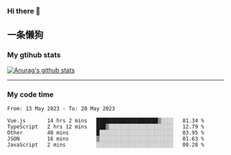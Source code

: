 ### Hi there 👋

## 一条懒狗
<!--
**kiss-me-quickly/kiss-me-quickly** is a ✨ _special_ ✨ repository because its `README.md` (this file) appears on your GitHub profile.

Here are some ideas to get you started:

- 🔭 I’m currently working on ...
- 🌱 I’m currently learning ...
- 👯 I’m looking to collaborate on ...
- 🤔 I’m looking for help with ...
- 💬 Ask me about ...
- 📫 How to reach me: ...
- 😄 Pronouns: ...
- ⚡ Fun fact: ...
-->


### My gtihub stats

[![Anurag's github stats](https://github-readme-stats.vercel.app/api?username=kiss-me-quickly)](https://github.com/anuraghazra/github-readme-stats)

***

### My code time

<!--START_SECTION:waka-->

```text
From: 13 May 2023 - To: 20 May 2023

Vue.js       14 hrs 2 mins   ████████████████████▒░░░░   81.34 %
TypeScript   2 hrs 12 mins   ███▒░░░░░░░░░░░░░░░░░░░░░   12.79 %
Other        40 mins         █░░░░░░░░░░░░░░░░░░░░░░░░   03.95 %
JSON         16 mins         ▒░░░░░░░░░░░░░░░░░░░░░░░░   01.63 %
JavaScript   2 mins          ░░░░░░░░░░░░░░░░░░░░░░░░░   00.28 %
```

<!--END_SECTION:waka-->

